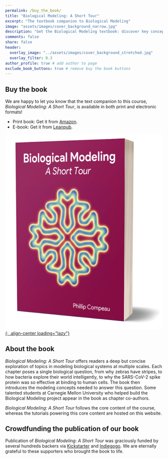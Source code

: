 ```yaml
---
permalink: /buy_the_book/
title: "Biological Modeling: A Short Tour"
excerpt: "The textbook companion to Biological Modeling"
image: "assets/images/cover_background_narrow.jpg"
description: "Get the Biological Modeling textbook: discover key concepts in systems biology, data analysis, and computational modeling."
comments: false
share: false
header:
  overlay_image: "../assets/images/cover_background_stretched.jpg"
  overlay_filter: 0.3
author_profile: true # add author to page
exclude_book_buttons: true # remove buy the book buttons
---
```


## Buy the book

We are happy to let you know that the text companion to this course, *Biological Modeling: A Short Tour*, is available in both print and electronic formats!

* Print book: Get it from <a href="https://www.amazon.com/Biological-Modeling-Short-Phillip-Compeau/dp/B0BT6B2B8W" target="_blank">Amazon</a>.
* E-book: Get it from <a href="https://leanpub.com/biologicalmodeling" target="_blank">Leanpub</a>.

[![3D cover of the book Biological Modeling showing front, spine, and back](../assets/images/600px/cover_3d_paperback.jpg){: .align-center loading="lazy"}](https://www.amazon.com/Biological-Modeling-Short-Phillip-Compeau/dp/B0BT6B2B8W)

## About the book

*Biological Modeling: A Short Tour* offers readers a deep but concise exploration of topics in modeling biological systems at multiple scales. Each chapter poses a single biological question, from why zebras have stripes, to how bacteria explore their world intelligently, to why the SARS-CoV-2 spike protein was so effective at binding to human cells. The book then introduces the modeling concepts needed to answer this question. Some talented students at Carnegie Mellon University who helped build the Biological Modeling project appear in the book as chapter co-authors.

*Biological Modeling: A Short Tour* follows the core content of the course, whereas the tutorials powering this core content are hosted on this website.

## Crowdfunding the publication of our book

Publication of *Biological Modeling: A Short Tour* was graciously funded by several hundreds backers via <a href="https://www.kickstarter.com/projects/phillipcompeau/biological-modeling-a-short-tour" target="_blank">Kickstarter</a> and <a href="https://www.indiegogo.com/projects/biological-modeling-a-short-tour" target="_blank">Indiegogo</a>. We are eternally grateful to these supporters who brought the book to life.
